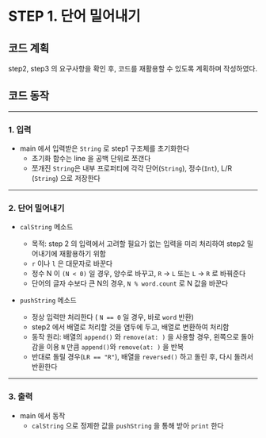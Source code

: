 # STEP 1. 단어 밀어내기

## 코드 계획

step2, step3 의 요구사항을 확인 후, 코드를 재활용할 수 있도록 계획하며 작성하였다.

## 코드 동작
---
### 1. 입력

- main 에서 입력받은 `String` 로 step1 구조체를 초기화한다
    - 초기화 함수는 line 을 공백 단위로 쪼갠다
    - 쪼개진 `String`은 내부 프로퍼티에 각각 단어(`String`), 정수(`Int`), L/R (`String`) 으로 저장한다

---
### 2. 단어 밀어내기

- `calString` 메소드
    - 목적:  step 2 의 입력에서 고려할 필요가 없는 입력을 미리 처리하여 step2 밀어내기에 재활용하기 위함
    - `r` 이나  `l` 은 대문자로 바꾼다
    - 정수 N 이 `(N < 0)` 일 경우, 양수로 바꾸고, `R` → `L` 또는 `L` → `R` 로 바꿔준다
    - 단어의 글자 수보다 큰 N의 경우, `N % word.count` 로 N 값을 바꾼다

- `pushString` 메소드
    - 정상 입력만 처리한다 ( `N == 0` 일 경우, 바로 `word` 반환)
    - step2 에서 배열로 처리할 것을 염두에 두고, 배열로 변환하여 처리함
    - 동작 원리: 배열의 `append()` 와 `remove(at: )` 을 사용할 경우, 왼쪽으로 돌아감을 이용
    `N` 만큼 `append()`와 `remove(at: )` 을 반복
    - 반대로 돌릴 경우(`LR == "R"`), 배열을 `reversed()` 하고 돌린 후, 다시 돌려서 반환한다
---

### 3. 출력

- main 에서 동작
    - `calString` 으로 정제한 값을 `pushString` 을 통해 받아 `print` 한다
